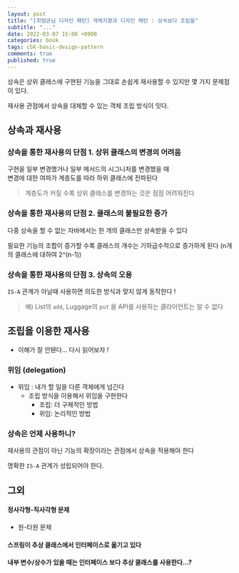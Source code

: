 ```yaml
---
layout: post
title: "[최범균님 디자인 패턴] 객체지향과 디자인 패턴 : 상속보다 조립을"
subtitle: "..."
date: 2022-03-07 15:00 +0900
categories: book
tags: cbk-basic-design-pattern
comments: true
published: true
---
```


상속은 상위 클래스에 구현된 기능을 그대로 손쉽게 재사용할 수 있지만 몇 가지 문제점이 있다.

재사용 관점에서 상속을 대체할 수 있는 객체 조립 방식이 잇다.

## 상속과 재사용

### 상속을 통한 재사용의 단점 1. 상위 클래스의 변경의 어려움

구현을 일부 변경했거나 일부 메서드의 시그니처를 변경했을 때  
변경에 대한 여파가 계층도를 따라 하위 클래스에 전파된다

> 계층도가 커질 수록 상위 클래스를 변경하는 것은 점점 어려워진다

### 상속을 통한 재사용의 단점 2. 클래스의 불필요한 증가

다중 상속을 할 수 없는 자바에서는 한 개의 클래스만 상속받을 수 있다

필요한 기능의 조합이 증가할 수록 클래스의 개수는 기하급수적으로 증가하게 된다 (n개의 클래스에 대하여 2^(n-1))

### 상속을 통한 재사용의 단점 3. 상속의 오용

`IS-A` 관계가 아닐때 사용하면 의도한 방식과 맞지 않게 동작한다 !

> 예) List의 `add`, Luggage의 `put` 을 API를 사용하는 클라이언트는 알 수 없다

## 조립을 이용한 재사용

- 이해가 잘 안됀다...
  다시 읽어보자 !

### 위임 (delegation)

- 위임 : 내가 할 일을 다른 객체에게 넘긴다
  - 조립 방식을 이용해서 위임을 구현한다
    - 조립: 더 구체적인 방법
    - 위임: 논리적인 방법

### 상속은 언제 사용하니?

재사용의 관점이 아닌 기능의 확장이라는 관점에서 상속을 적용해야 한다

명확한 `IS-A` 관계가 성립되어야 한다.

## 그외

#### 정사각형-직사각형 문제

- 원-타원 문제

#### 스프링이 추상 클래스에서 인터페이스로 옮기고 있다

#### 내부 변수/상수가 있을 때는 인터페이스 보다 추상 클래스를 사용한다...?
